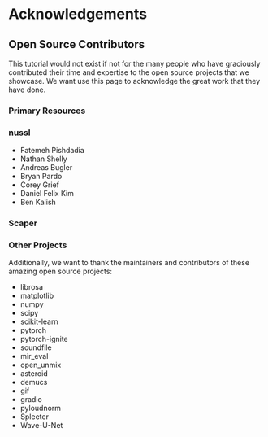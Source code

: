 Acknowledgements
================


## Open Source Contributors

This tutorial would not exist if not for the many people who have graciously
contributed their time and expertise to the open source projects that we
showcase. We want use this page to acknowledge the great work that they have
done. 


### Primary Resources

### nussl

 - Fatemeh Pishdadia 
 - Nathan Shelly 
 - Andreas Bugler 
 - Bryan Pardo
 - Corey Grief
 - Daniel Felix Kim
 - Ben Kalish

### Scaper


### Other Projects

Additionally, we want to thank the maintainers and contributors of these amazing
open source projects:

- librosa
- matplotlib
- numpy
- scipy
- scikit-learn
- pytorch
- pytorch-ignite
- soundfile
- mir_eval
- open_unmix
- asteroid
- demucs
- gif
- gradio
- pyloudnorm
- Spleeter
- Wave-U-Net




